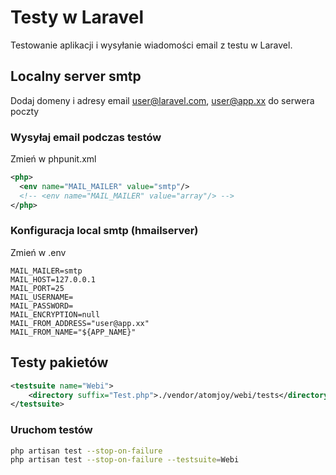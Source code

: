 # Testy w Laravel
Testowanie aplikacji i wysyłanie wiadomości email z testu w Laravel.

## Localny server smtp
Dodaj domeny i adresy email user@laravel.com, user@app.xx do serwera poczty 

### Wysyłaj email podczas testów
Zmień w phpunit.xml

```xml
<php>  
  <env name="MAIL_MAILER" value="smtp"/>
  <!-- <env name="MAIL_MAILER" value="array"/> -->
</php>
```

### Konfiguracja local smtp (hmailserver)
Zmień w .env

```env
MAIL_MAILER=smtp
MAIL_HOST=127.0.0.1
MAIL_PORT=25
MAIL_USERNAME=
MAIL_PASSWORD=
MAIL_ENCRYPTION=null
MAIL_FROM_ADDRESS="user@app.xx"
MAIL_FROM_NAME="${APP_NAME}"
```

## Testy pakietów

```xml
<testsuite name="Webi">
    <directory suffix="Test.php">./vendor/atomjoy/webi/tests</directory>
</testsuite>
```

### Uruchom testów

```sh
php artisan test --stop-on-failure
php artisan test --stop-on-failure --testsuite=Webi
```
